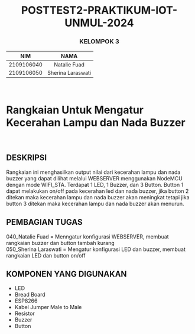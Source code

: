 <a name="top"></a>

<div align="center">  

# POSTTEST2-PRAKTIKUM-IOT-UNMUL-2024

### KELOMPOK 3

| NIM | NAMA |
|------------|:----------------------:|
| 2109106040 | Natalie Fuad |
| 2109106050 | Sherina Laraswati |
<br>
</div>



# Rangkaian Untuk Mengatur Kecerahan Lampu dan Nada Buzzer
<br>

## DESKRIPSI
Rangkaian ini menghasilkan output nilai dari kecerahan lampu dan nada buzzer yang dapat dilihat melalui WEBSERVER menggunakan NodeMCU dengan mode WIFI_STA. Terdapat 1 LED, 1 Buzzer, dan 3 Button. Button 1 dapat melakukan on/off pada kecerahan led dan nada buzzer, jika button 2 ditekan maka kecerahan lampu dan nada buzzer akan meningkat tetapi jika button 3 ditekan maka kecerahan lampu dan nada buzzer akan menurun.


## PEMBAGIAN TUGAS

040_Natalie Fuad       = Menngatur konfigurasi WEBSERVER, membuat rangkaian buzzer dan button tambah kurang
<br>
050_Sherina Laraswati  = Mengatur konfigurasi LED dan buzzer, membuat rangkaian LED dan button on/off


## KOMPONEN YANG DIGUNAKAN
- LED
- Bread Board
- ESP8266
- Kabel Jumper Male to Male
- Resistor
- Buzzer 
- Button

<!--
## RANGKAIAN

- DESIGN SCHEMATIC
<div align="center">
  
<img src="https://github.com/Natalieefd/posttest1-praktikum-iot-unmul-2024/blob/main/lampiran/design_schematic.png">

</div>

<br>
  
- OUR SCHEMATIC
<div align="center">
  
<img src="https://github.com/Natalieefd/posttest1-praktikum-iot-unmul-2024/blob/main/lampiran/schematic.png">

</div>

<br>
  
<div align="center">

  [Back To Top](top)

</div>

